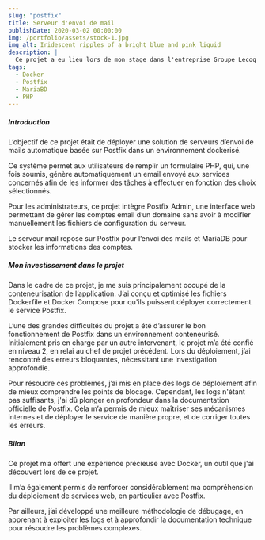 ```yaml
---
slug: "postfix"
title: Serveur d'envoi de mail
publishDate: 2020-03-02 00:00:00
img: /portfolio/assets/stock-1.jpg
img_alt: Iridescent ripples of a bright blue and pink liquid
description: |
  Ce projet a eu lieu lors de mon stage dans l'entreprise Groupe Lecoq en juin et juillet 2024, durant lequel j'ai participé au développement d'une solution interne.
tags:
  - Docker
  - Postfix
  - MariaBD
  - PHP
---
```


##### Introduction
L’objectif de ce projet était de déployer une solution de serveurs d’envoi de mails automatique basée sur Postfix dans un environnement dockerisé.

Ce système permet aux utilisateurs de remplir un formulaire PHP, qui, une fois soumis, génère automatiquement un email envoyé aux services concernés afin de les informer des tâches à effectuer en fonction des choix sélectionnés.

Pour les administrateurs, ce projet intègre Postfix Admin, une interface web permettant de gérer les comptes email d’un domaine sans avoir à modifier manuellement les fichiers de configuration du serveur.

Le serveur mail repose sur Postfix pour l’envoi des mails et MariaDB pour stocker les informations des comptes.

##### Mon investissement dans le projet
Dans le cadre de ce projet, je me suis principalement occupé de la conteneurisation de l’application. J’ai conçu et optimisé les fichiers Dockerfile et Docker Compose pour qu'ils puissent déployer correctement le service Postfix.

L’une des grandes difficultés du projet a été d’assurer le bon fonctionnement de Postfix dans un environnement conteneurisé. Initialement pris en charge par un autre intervenant, le projet m’a été confié en niveau 2, en relai au chef de projet précédent. Lors du déploiement, j’ai rencontré des erreurs bloquantes, nécessitant une investigation approfondie. 

Pour résoudre ces problèmes, j’ai mis en place des logs de déploiement afin de mieux comprendre les points de blocage.
Cependant, les logs n'étant pas suffisants, j'ai dû plonger en profondeur dans la documentation officielle de Postfix. Cela m’a permis de mieux maîtriser ses mécanismes internes et de déployer le service de manière propre, et de corriger toutes les erreurs.

##### Bilan
Ce projet m’a offert une expérience précieuse avec Docker, un outil que j'ai découvert lors de ce projet. 

Il m’a également permis de renforcer considérablement ma compréhension du déploiement de services web, en particulier avec Postfix. 

Par ailleurs, j’ai développé une meilleure méthodologie de débugage, en apprenant à exploiter les logs et à approfondir la documentation technique pour résoudre les problèmes complexes.

